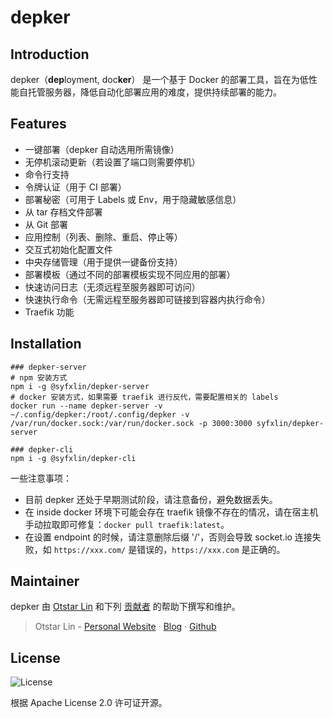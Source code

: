 # depker

## Introduction

depker（**dep**loyment, doc**ker**） 是一个基于 Docker 的部署工具，旨在为低性能自托管服务器，降低自动化部署应用的难度，提供持续部署的能力。

## Features

- 一键部署（depker 自动选用所需镜像）
- 无停机滚动更新（若设置了端口则需要停机）
- 命令行支持
- 令牌认证（用于 CI 部署）
- 部署秘密（可用于 Labels 或 Env，用于隐藏敏感信息）
- 从 tar 存档文件部署
- 从 Git 部署
- 应用控制（列表、删除、重启、停止等）
- 交互式初始化配置文件
- 中央存储管理（用于提供一键备份支持）
- 部署模板（通过不同的部署模板实现不同应用的部署）
- 快速访问日志（无须远程至服务器即可访问）
- 快速执行命令（无需远程至服务器即可链接到容器内执行命令）
- Traefik 功能

## Installation

```shell
### depker-server
# npm 安装方式
npm i -g @syfxlin/depker-server
# docker 安装方式，如果需要 traefik 进行反代，需要配置相关的 labels
docker run --name depker-server -v ~/.config/depker:/root/.config/depker -v /var/run/docker.sock:/var/run/docker.sock -p 3000:3000 syfxlin/depker-server

### depker-cli
npm i -g @syfxlin/depker-cli
```

一些注意事项：

- 目前 depker 还处于早期测试阶段，请注意备份，避免数据丢失。
- 在 inside docker 环境下可能会存在 traefik 镜像不存在的情况，请在宿主机手动拉取即可修复：`docker pull traefik:latest`。
- 在设置 endpoint 的时候，请注意删除后缀 '/'，否则会导致 socket.io 连接失败，如 `https://xxx.com/` 是错误的，`https://xxx.com` 是正确的。

## Maintainer

depker 由 [Otstar Lin](https://ixk.me/)
和下列 [贡献者](https://github.com/syfxlin/depker/graphs/contributors)
的帮助下撰写和维护。

> Otstar Lin - [Personal Website](https://ixk.me/) · [Blog](https://blog.ixk.me/) · [Github](https://github.com/syfxlin)

## License

![License](https://img.shields.io/github/license/syfxlin/depker.svg?style=flat-square)

根据 Apache License 2.0 许可证开源。
